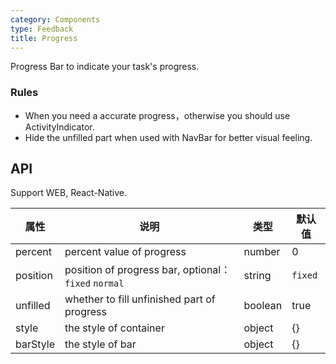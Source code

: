 ```yaml
---
category: Components
type: Feedback
title: Progress
---
```


Progress Bar to indicate your task's progress.

### Rules

- When you need a accurate progress，otherwise you should use ActivityIndicator.
- Hide the unfilled part when used with NavBar for better visual feeling.

## API

Support WEB, React-Native.

属性 | 说明 | 类型 | 默认值
----|-----|------|------
percent | percent value of progress | number | 0
position | position of progress bar, optional：`fixed` `normal` | string | `fixed`
unfilled | whether to fill unfinished part of progress | boolean | true
style | the style of container | object | {}
barStyle | the style of bar | object | {}
